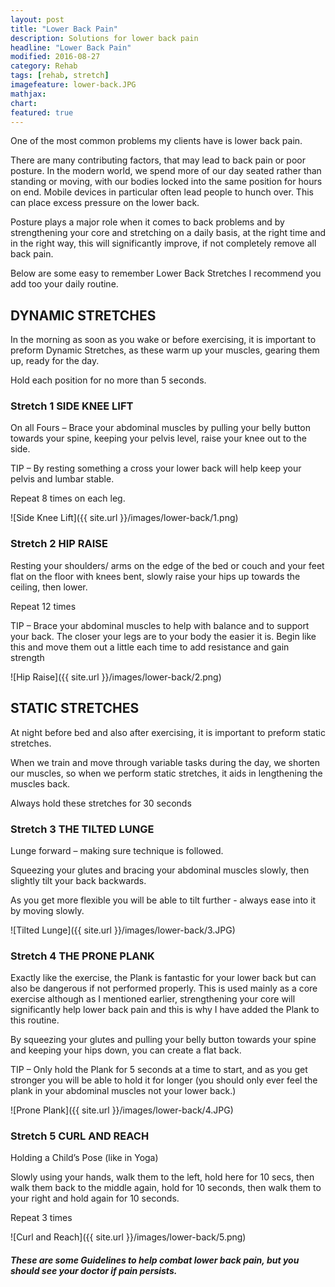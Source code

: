 ```yaml
---
layout: post
title: "Lower Back Pain"
description: Solutions for lower back pain
headline: "Lower Back Pain"
modified: 2016-08-27
category: Rehab
tags: [rehab, stretch]
imagefeature: lower-back.JPG
mathjax: 
chart:
featured: true
---
```


One of the most common problems my clients have is lower back pain.

There are many contributing factors, that may lead to back pain or poor posture. In the modern world, we spend more of our day seated rather than standing or moving, with our bodies locked into the same position for hours on end. Mobile devices in particular often lead people to hunch over. This can place excess pressure on the lower back.

Posture plays a major role when it comes to back problems and by strengthening your core and stretching on a daily basis, at the right time and in the right way, this will significantly improve, if not completely remove all back pain.

Below are some easy to remember Lower Back Stretches I recommend you add too your daily routine.

## DYNAMIC STRETCHES

In the morning as soon as you wake or before exercising, it is important to preform Dynamic Stretches, as these warm up your muscles, gearing them up, ready for the day.

Hold each position for no more than 5 seconds.

### Stretch 1 SIDE KNEE LIFT

On all Fours – Brace your abdominal muscles by pulling your belly button towards your spine, keeping your pelvis level, raise your knee out to the side.

TIP – By resting something a cross your lower back will help keep your pelvis and lumbar stable.

Repeat 8 times on each leg.

![Side Knee Lift]({{ site.url }}/images/lower-back/1.png)


### Stretch 2 HIP RAISE

Resting your shoulders/ arms on the edge of the bed or couch and your feet flat on the floor with knees bent, slowly raise your hips up towards the ceiling, then lower.

Repeat 12 times

TIP – Brace your abdominal muscles to help with balance and to support your back. The closer your legs are to your body the easier it is. Begin like this and move them out a little each time to add resistance and gain strength 

![Hip Raise]({{ site.url }}/images/lower-back/2.png)

## STATIC STRETCHES

At night before bed and also after exercising, it is important to preform static stretches.

When we train and move through variable tasks during the day, we shorten our muscles, so when we perform static stretches, it aids in lengthening the muscles back.

Always hold these stretches for 30 seconds 

### Stretch 3 THE TILTED LUNGE 

Lunge forward – making sure technique is followed.

Squeezing your glutes and bracing your abdominal muscles slowly, then slightly tilt your back backwards. 

As you get more flexible you will be able to tilt further - always ease into it by moving slowly.

![Tilted Lunge]({{ site.url }}/images/lower-back/3.JPG)

### Stretch 4 THE PRONE PLANK

Exactly like the exercise, the Plank is fantastic for your lower back but can also be dangerous if not performed properly. This is  used mainly as a core exercise although as I mentioned earlier, strengthening your core will significantly help lower back pain and this is why I have added the Plank to this routine.

By squeezing your glutes and pulling your belly button towards your spine and keeping your hips down, you can create a flat back.

TIP – Only hold the Plank for 5 seconds at a time to start, and as you get stronger you will be able to hold it for longer (you should only ever feel the plank in your abdominal muscles not your lower back.)

![Prone Plank]({{ site.url }}/images/lower-back/4.JPG)

### Stretch 5 CURL AND REACH

Holding a Child’s Pose (like in Yoga)

Slowly using your hands, walk them to the left, hold here for 10 secs, then walk them back to the middle again, hold for 10 seconds, then walk them to your right and hold again for 10 seconds.

Repeat 3 times

![Curl and Reach]({{ site.url }}/images/lower-back/5.png)



##### These are some Guidelines to help combat lower back pain, but you should see your doctor if pain persists.
